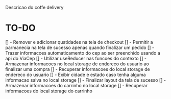 Descricao do coffe delivery

# TO-DO

[] - Remover e adicionar quatidades na tela de checkout
[] - Permitir a parmanecia na tela de sucesso apenas quando finalizar um pedido
[] - Trazer informacoes automaticamento do cep ao ser preenchido usando a api do ViaCep
[] - Utilizar useReducer nas funcoes do contexto
[] - Armazenar informacoes no local storage de endereco do usuario ao finalizar uma compra
[] - Recuperar informacoes do local storage de endereco do usuario
[] - Exibir cidade e estado caso tenha alguma informacao salva no local storage
[] - Finalizar layout da tela de sucesso
[] - Armazenar informacoes do carrinho no local storage
[] - Recuperar informacoes do local storage do carrinho
